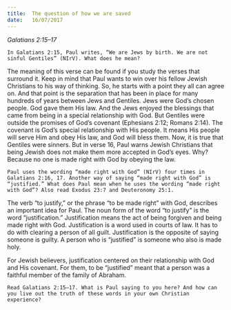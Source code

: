 ```yaml
---
title:  The question of how we are saved
date:   16/07/2017
---
```


_Galatians 2:15–17_

`In Galatians 2:15, Paul writes, “We are Jews by birth. We are not sinful Gentiles” (NIrV). What does he mean?`

The meaning of this verse can be found if you study the verses that surround it. Keep in mind that Paul wants to win over his fellow Jewish Christians to his way of thinking. So, he starts with a point they all can agree on. And that point is the separation that has been in place for many hundreds of years between Jews and Gentiles. Jews were God’s chosen people. God gave them His law. And the Jews enjoyed the blessings that came from being in a special relationship with God. But Gentiles were outside the promises of God’s covenant (Ephesians 2:12; Romans 2:14). The covenant is God’s special relationship with His people. It means His people will serve Him and obey His law, and God will bless them. Now, it is true that Gentiles were sinners. But in verse 16, Paul warns Jewish Christians that being Jewish does not make them more accepted in God’s eyes. Why? Because no one is made right with God by obeying the law.

`Paul uses the wording “made right with God” (NIrV) four times in Galatians 2:16, 17. Another way of saying “made right with God” is “justified.” What does Paul mean when he uses the wording “made right with God”? Also read Exodus 23:7 and Deuteronomy 25:1.`

The verb “to justify,” or the phrase “to be made right” with God, describes an important idea for Paul. The noun form of the word “to justify” is the word “justification.” Justification means the act of being forgiven and being made right with God. Justification is a word used in courts of law. It has to do with clearing a person of all guilt. Justification is the opposite of saying someone is guilty. A person who is “justified” is someone who also is made holy.

For Jewish believers, justification centered on their relationship with God and His covenant. For them, to be “justified” meant that a person was a faithful member of the family of Abraham.

`Read Galatians 2:15–17. What is Paul saying to you here? And how can you live out the truth of these words in your own Christian experience?`